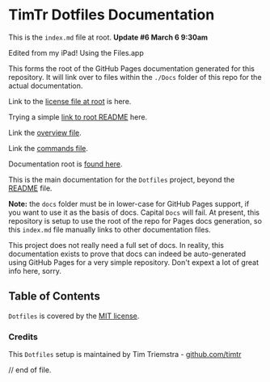 # TimTr Dotfiles Documentation

This is the `index.md` file at root. **Update #6 March 6 9:30am**

Edited from my iPad! Using the Files.app

This forms the root of the GitHub Pages documentation generated for this repository. It will link over to files within the `./Docs` folder of this repo for the actual documentation.

Link to the [license file at root](./license.html) is here.

Trying a simple [link to root README](./readme.html) here.

Link the [overview file](https://timtr.github.io/Dotfiles/Docs/overview.html).
 
Link the [commands file](https://timtr.github.io/Dotfiles/Docs/commands.html).

Documentation root is [found here](https://timtr.github.io/Dotfiles/Docs/). 

This is the main documentation for the `Dotfiles` project, beyond the [README](https://timtr.github.io/Dotfiles/) file.


**Note:**  the `docs` folder must be in lower-case for GitHub Pages support, if you want to use it as the basis of docs. Capital `Docs` will fail. At present, this repository is setup to use the root of the repo for Pages docs generation, so this `index.md` file manually links to other documentation files.

This project does not really need a full set of docs. In reality, this documentation exists to prove that docs can indeed be auto-generated using GitHub Pages for a very simple repository. Don't expext a lot of great info here, sorry.


## Table of Contents

`Dotfiles` is covered by the [MIT license](./license-mit.html).



### Credits

This `Dotfiles` setup is maintained by Tim Triemstra - [github.com/timtr](https://github.com/timtr)


// end of file.
